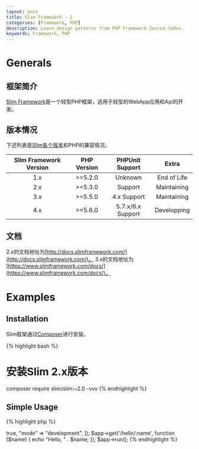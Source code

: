 ```yaml
---
layout: post
title: Slim Framework - 2
categories: [Framework, PHP]
description: Learn design patterns from PHP Framework Source Codes.
keywords: Framework, PHP
---
```

# Generals

## 框架简介

[Slim Framework](https://www.slimframework.com/)是一个轻型PHP框架，适用于轻型的WebApp应用和Api的开发。

## 版本情况

下述列表是[Slim各个版本](https://packagist.org/packages/slim/slim)和PHP的兼容情况。

|Slim Framework Version|PHP Version|PHPUnit Support|Extra|
|:--:|:--:|:--:|:--:|
|1.x|>=5.2.0|Unknown|End of Life|
|2.x|>=5.3.0|Support|Maintaining|
|3.x|>=5.5.0|4.x Support|Maintaining|
|4.x|>=5.6.0|5.7.x/6.x Support|Developping|

## 文档

2.x的文档地址为[http://docs.slimframework.com/](http://docs.slimframework.com/)。
3.x的文档地址为[https://www.slimframework.com/docs/](https://www.slimframework.com/docs/)。

# Examples

## Installation

Slim框架通过[Composer](https://getcomposer.org/)进行安装。

{% highlight bash %}
# 安装Slim 2.x版本
composer require slim/slim:~2.0 -vvv
{% endhighlight %}

## Simple Usage

{% highlight php %}
<?php

require "vendor/autoload.php";

$app = new \Slim\Slim([
    "debug" => true,
    "mode" => "development",
        ]);
$app->get('/hello/:name', function ($name) {
    echo "Hello, " . $name;
});
$app->run();
{% endhighlight %}

